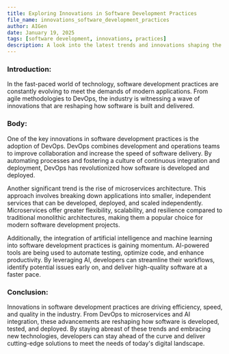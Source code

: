 ```yaml
---
title: Exploring Innovations in Software Development Practices
file_name: innovations_software_development_practices
author: AIGen
date: January 19, 2025
tags: [software development, innovations, practices]
description: A look into the latest trends and innovations shaping the field of software development practices.
---
```


### Introduction:
In the fast-paced world of technology, software development practices are constantly evolving to meet the demands of modern applications. From agile methodologies to DevOps, the industry is witnessing a wave of innovations that are reshaping how software is built and delivered.

### Body:
One of the key innovations in software development practices is the adoption of DevOps. DevOps combines development and operations teams to improve collaboration and increase the speed of software delivery. By automating processes and fostering a culture of continuous integration and deployment, DevOps has revolutionized how software is developed and deployed.

Another significant trend is the rise of microservices architecture. This approach involves breaking down applications into smaller, independent services that can be developed, deployed, and scaled independently. Microservices offer greater flexibility, scalability, and resilience compared to traditional monolithic architectures, making them a popular choice for modern software development projects.

Additionally, the integration of artificial intelligence and machine learning into software development practices is gaining momentum. AI-powered tools are being used to automate testing, optimize code, and enhance productivity. By leveraging AI, developers can streamline their workflows, identify potential issues early on, and deliver high-quality software at a faster pace.

### Conclusion:
Innovations in software development practices are driving efficiency, speed, and quality in the industry. From DevOps to microservices and AI integration, these advancements are reshaping how software is developed, tested, and deployed. By staying abreast of these trends and embracing new technologies, developers can stay ahead of the curve and deliver cutting-edge solutions to meet the needs of today's digital landscape.